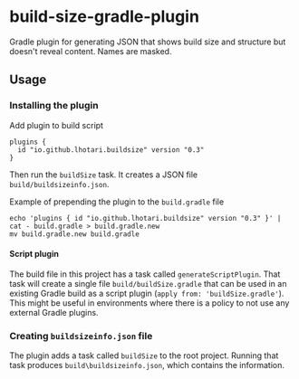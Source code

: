 # build-size-gradle-plugin

Gradle plugin for generating JSON that shows build size and structure but doesn't reveal content. Names are masked.

## Usage

### Installing the plugin

Add plugin to build script
```
plugins {
  id "io.github.lhotari.buildsize" version "0.3"
}
```
Then run the `buildSize` task. It creates a JSON file `build/buildsizeinfo.json`.


Example of prepending the plugin to the `build.gradle` file
```
echo 'plugins { id "io.github.lhotari.buildsize" version "0.3" }' | cat - build.gradle > build.gradle.new
mv build.gradle.new build.gradle
```

#### Script plugin

The build file in this project has a task called `generateScriptPlugin`.
That task will create a single file `build/buildSize.gradle` that can be used in an existing Gradle build as a
script plugin (`apply from: 'buildSize.gradle'`). This might be useful in environments where there is a policy
to not use any external Gradle plugins.


### Creating `buildsizeinfo.json` file

The plugin adds a task called `buildSize` to the root project.
Running that task produces `build\buildsizeinfo.json`, which contains the information.